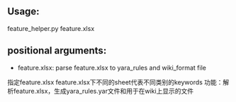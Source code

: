 Usage:
------
feature_helper.py feature.xlsx

positional arguments:
------
-  feature.xlsx:
                                       parse feature.xlsx to yara_rules and wiki_format file

指定feature.xlsx
feature.xlsx下不同的sheet代表不同类别的keywords
功能：解析feature.xlsx，生成yara_rules.yar文件和用于在wiki上显示的文件
